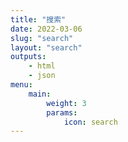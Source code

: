 ```yaml
---
title: "搜索"
date: 2022-03-06
slug: "search"
layout: "search"
outputs:
    - html
    - json
menu:
    main:
        weight: 3
        params:
            icon: search
---
```

